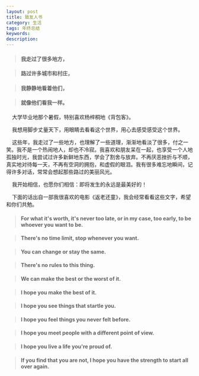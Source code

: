```yaml
---
layout: post
title: 致友人书
category: 生活
tags: 年终总结
keywords:
description:
---
```


>#### 我走过了很多地方，


>#### 路过许多城市和村庄，


>#### 我静静地看着他们，


>#### 就像他们看我一样。

&nbsp;&nbsp;&nbsp;&nbsp;大学毕业地那个暑假，特别喜欢杨梓桐地《背包客》。


&nbsp;&nbsp;&nbsp;&nbsp;我想用脚步丈量天下，用眼睛去看看这个世界，用心去感受感受这个世界。

<!-- more -->

&nbsp;&nbsp;&nbsp;&nbsp;这些年，我走过了一些地方，也理解了一些道理，渐渐地看淡了很多，付之一笑。我不是一个热闹地人，却也不冷寂。我喜欢和朋友呆在一起，也享受一个人地孤独时光，我尝试过许多新鲜地东西，学会了割舍与放弃。不再厌恶挫折与不顺，真实地对待每一天，不再有空洞的拥抱，和虚假的眼泪。我有很多难忘地瞬间，记得许多对话，常常会想起那些路过的美丽风光。

&nbsp;&nbsp;&nbsp;&nbsp;我开始相信，也愿你们相信：即将发生的永远是最美好的！

&nbsp;&nbsp;&nbsp;&nbsp;下面的话出自一部我很喜欢的电影《返老还童》，我会经常看看这些文字，希望和你们共勉。

>#### For what it's worth, it's never too late, or in my case, too early, to be whoever you want to be.


>#### There's no time limit, stop whenever you want.


>#### You can change or stay the same.


>#### There's no rules to this thing.


>#### We can make the best or the worst of it.


>#### I hope you make the best of it.


>#### I hope you see things that startle you.


>#### I hope you feel things you never felt before.


>#### I hope you meet people with a different point of view.


>#### I hope you live a life you're proud of.


>#### If you find that you are not, I hope you have the strength to start all over again.
